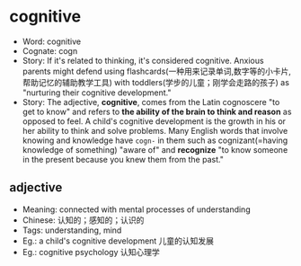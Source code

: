 # cognitive

- Word: cognitive
- Cognate: cogn
- Story: If it's related to thinking, it's considered cognitive. Anxious parents might defend using flashcards(一种用来记录单词,数字等的小卡片,帮助记忆的辅助教学工具) with toddlers(学步的儿童；刚学会走路的孩子) as "nurturing their cognitive development."
- Story: The adjective, **cognitive**, comes from the Latin cognoscere "to get to know" and refers to **the ability of the brain to think and reason** as opposed to feel. A child's cognitive development is the growth in his or her ability to think and solve problems. Many English words that involve knowing and knowledge have `cogn-` in them such as cognizant(=having knowledge of something) "aware of" and **recognize** "to know someone in the present because you knew them from the past."

## adjective

- Meaning: connected with mental processes of understanding
- Chinese: 认知的；感知的；认识的
- Tags: understanding, mind
- Eg.: a child's cognitive development 儿童的认知发展
- Eg.: cognitive psychology 认知心理学

